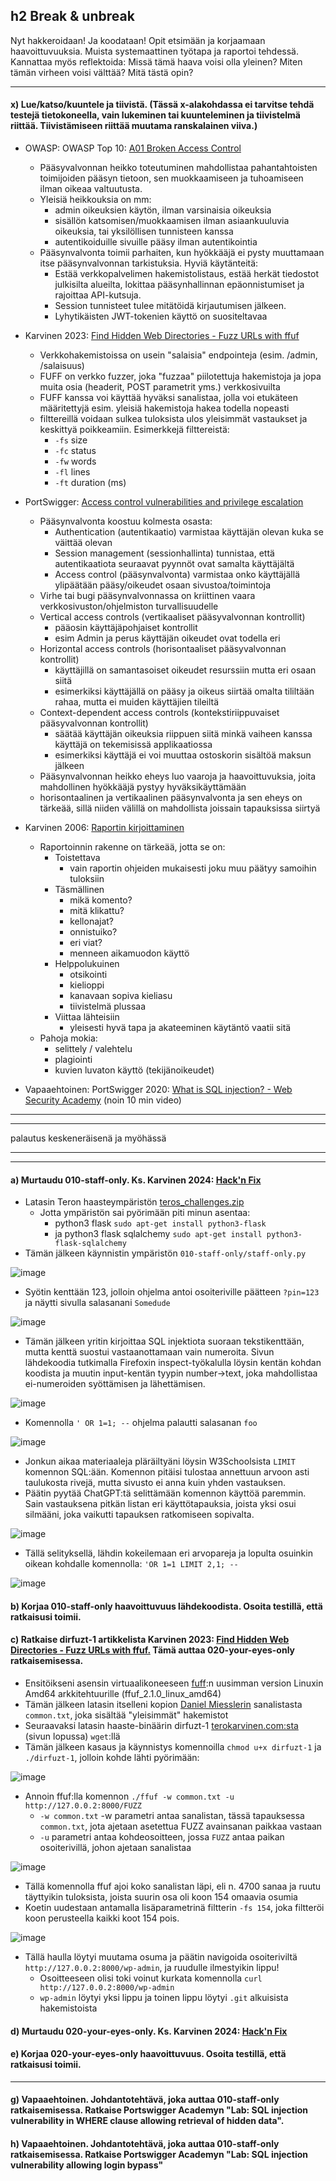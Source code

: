 ## h2 Break & unbreak

Nyt hakkeroidaan! Ja koodataan!
Opit etsimään ja korjaamaan haavoittuvuuksia.
Muista systemaattinen työtapa ja raportoi tehdessä. Kannattaa myös reflektoida: Missä tämä haava voisi olla yleinen? Miten tämän virheen voisi välttää? Mitä tästä opin?

---
#### x) Lue/katso/kuuntele ja tiivistä. (Tässä x-alakohdassa ei tarvitse tehdä testejä tietokoneella, vain lukeminen tai kuunteleminen ja tiivistelmä riittää. Tiivistämiseen riittää muutama ranskalainen viiva.)

- OWASP: OWASP Top 10: [A01 Broken Access Control](https://owasp.org/Top10/A01_2021-Broken_Access_Control/)
  - Pääsyvalvonnan heikko toteutuminen mahdollistaa pahantahtoisten toimijoiden pääsyn tietoon, sen muokkaamiseen ja tuhoamiseen ilman oikeaa valtuutusta.
  - Yleisiä heikkouksia on mm:
    - admin oikeuksien käytön, ilman varsinaisia oikeuksia
    - sisällön katsomisen/muokkaamisen ilman asiaankuuluvia oikeuksia, tai yksilöllisen tunnisteen kanssa
    - autentikoiduille sivuille pääsy ilman autentikointia
  - Pääsynvalvonta toimii parhaiten, kun hyökkääjä ei pysty muuttamaan itse pääsynvalvonnan tarkistuksia. Hyviä käytänteitä:
    - Estää verkkopalvelimen hakemistolistaus, estää herkät tiedostot julkisilta alueilta, lokittaa pääsynhallinnan epäonnistumiset ja rajoittaa API-kutsuja.
    - Session tunnisteet tulee mitätöidä kirjautumisen jälkeen.
    - Lyhytikäisten JWT-tokenien käyttö on suositeltavaa

- Karvinen 2023: [Find Hidden Web Directories - Fuzz URLs with ffuf](https://terokarvinen.com/2023/fuzz-urls-find-hidden-directories/)
  - Verkkohakemistoissa on usein "salaisia" endpointeja (esim. /admin, /salaisuus)
  - FUFF on verkko fuzzer, joka "fuzzaa" piilotettuja hakemistoja ja jopa muita osia (headerit, POST parametrit yms.) verkkosivuilta
  - FUFF kanssa voi käyttää hyväksi sanalistaa, jolla voi etukäteen määritettyjä esim. yleisiä hakemistoja hakea todella nopeasti
  - filttereillä voidaan sulkea tuloksista ulos yleisimmät vastaukset ja keskittyä poikkeamiin. Esimerkkejä filttereistä:
    - `-fs`  size
    - `-fc`  status
    - `-fw`  words
    - `-fl`  lines
    - `-ft`  duration (ms)

- PortSwigger: [Access control vulnerabilities and privilege escalation](https://portswigger.net/web-security/access-control)
  - Pääsynvalvonta koostuu kolmesta osasta:
    - Authentication (autentikaatio) varmistaa käyttäjän olevan kuka se väittää olevan
    - Session management (sessionhallinta) tunnistaa, että autentikaatiota seuraavat pyynnöt ovat samalta käyttäjältä
    - Access control (pääsynvalvonta) varmistaa onko käyttäjällä ylipäätään pääsy/oikeudet osaan sivustoa/toimintoja
  - Virhe tai bugi pääsynvalvonnassa on kriittinen vaara verkkosivuston/ohjelmiston turvallisuudelle
  - Vertical access controls (vertikaaliset pääsyvalvonnan kontrollit)
    - pääosin käyttäjäpohjaiset kontrollit
    - esim Admin ja perus käyttäjän oikeudet ovat todella eri
  - Horizontal access controls (horisontaaliset pääsyvalvonnan kontrollit)
    - käyttäjillä on samantasoiset oikeudet resurssiin mutta eri osaan siitä
    - esimerkiksi käyttäjällä on pääsy ja oikeus siirtää omalta tililtään rahaa, mutta ei muiden käyttäjien tileiltä
  - Context-dependent access controls (kontekstiriippuvaiset pääsyvalvonnan kontrollit)
    - säätää käyttäjän oikeuksia riippuen siitä minkä vaiheen kanssa käyttäjä on tekemisissä applikaatiossa
    - esimerkiksi käyttäjä ei voi muuttaa ostoskorin sisältöä maksun jälkeen
  - Pääsynvalvonnan heikko eheys luo vaaroja ja haavoittuvuksia, joita mahdollinen hyökkääjä pystyy hyväksikäyttämään
  - horisontaalinen ja vertikaalinen pääsynvalvonta ja sen eheys on tärkeää, sillä niiden välillä on mahdollista joissain tapauksissa siirtyä

- Karvinen 2006: [Raportin kirjoittaminen](https://terokarvinen.com/2006/raportin-kirjoittaminen-4/)
  - Raportoinnin rakenne on tärkeää, jotta se on:
    - Toistettava
      - vain raportin ohjeiden mukaisesti joku muu päätyy samoihin tuloksiin
    - Täsmällinen
      - mikä komento?
      - mitä klikattu?
      - kellonajat?
      - onnistuiko?
      - eri viat?
      - menneen aikamuodon käyttö
    - Helppolukuinen
      - otsikointi
      - kielioppi
      - kanavaan sopiva kieliasu
      - tiivistelmä plussaa
    - Viittaa lähteisiin
      - yleisesti hyvä tapa ja akateeminen käytäntö vaatii sitä
  - Pahoja mokia:
    - selittely / valehtelu
    - plagiointi
    - kuvien luvaton käyttö (tekijänoikeudet)

- Vapaaehtoinen: PortSwigger 2020: [What is SQL injection? - Web Security Academy](https://www.youtube.com/watch?v=wX6tszfgYp4) (noin 10 min video)

---
---
palautus keskeneräisenä ja myöhässä

---
---
#### a) Murtaudu 010-staff-only. Ks. Karvinen 2024: [Hack'n Fix](https://terokarvinen.com/hack-n-fix/)
- Latasin Teron haasteympäristön [teros_challenges.zip](https://terokarvinen.com/hack-n-fix/)
  - Jotta ympäristön sai pyörimään piti minun asentaa:
    - python3 flask `sudo apt-get install python3-flask`
    - ja python3 flask sqlalchemy `sudo apt-get install python3-flask-sqlalchemy`
- Tämän jälkeen käynnistin ympäristön `010-staff-only/staff-only.py`

![image](https://github.com/user-attachments/assets/9332d1a8-02c1-4c27-9114-de278ab807c1)

- Syötin kenttään 123, jolloin ohjelma antoi osoiteriville päätteen `?pin=123` ja näytti sivulla salasanani `Somedude`

![image](https://github.com/user-attachments/assets/7fc0ef01-9f6e-42e8-bcd2-84e8f053726d)

- Tämän jälkeen yritin kirjoittaa SQL injektiota suoraan tekstikenttään, mutta kenttä suostui vastaanottamaan vain numeroita. Sivun lähdekoodia tutkimalla Firefoxin inspect-työkalulla löysin kentän kohdan koodista ja muutin input-kentän tyypin number->text, joka mahdollistaa ei-numeroiden syöttämisen ja lähettämisen.

![image](https://github.com/user-attachments/assets/0ab5baf8-423f-4988-9cb2-6da1154a97b7)

- Komennolla `' OR 1=1; --` ohjelma palautti salasanan `foo`

![image](https://github.com/user-attachments/assets/0c009ead-5889-4dac-a938-2a04a00e977a)

- Jonkun aikaa materiaaleja pläräiltyäni löysin W3Schoolsista `LIMIT` komennon SQL:ään. Komennon pitäisi tulostaa annettuun arvoon asti taulukosta rivejä, mutta sivusto ei anna kuin yhden vastauksen.
- Päätin pyytää ChatGPT:tä selittämään komennon käyttöä paremmin. Sain vastauksena pitkän listan eri käyttötapauksia, joista yksi osui silmääni, joka vaikutti tapauksen ratkomiseen sopivalta.

![image](https://github.com/user-attachments/assets/45ce362b-f4b6-4200-8533-85448d34d0d9)

- Tällä selityksellä, lähdin kokeilemaan eri arvopareja ja lopulta osuinkin oikean kohdalle komennolla: `'OR 1=1 LIMIT 2,1; --`

![image](https://github.com/user-attachments/assets/428ec360-7553-446c-8147-3bd1a013d6dc)



#### b) Korjaa 010-staff-only haavoittuvuus lähdekoodista. Osoita testillä, että ratkaisusi toimii.


#### c) Ratkaise dirfuzt-1 artikkelista Karvinen 2023: [Find Hidden Web Directories - Fuzz URLs with ffuf.](https://terokarvinen.com/2023/fuzz-urls-find-hidden-directories/) Tämä auttaa 020-your-eyes-only ratkaisemisessa.
- Ensitöikseni asensin virtuaalikoneeseen [fuff](https://github.com/ffuf/ffuf/releases):n uusimman version Linuxin Amd64 arkkitehtuurille (ffuf_2.1.0_linux_amd64)
- Tämän jälkeen latasin itselleni kopion [Daniel Miesslerin](https://raw.githubusercontent.com/danielmiessler/SecLists/master/Discovery/Web-Content/common.txt) sanalistasta `common.txt`, joka sisältää "yleisimmät" hakemistot
- Seuraavaksi latasin haaste-binäärin dirfuzt-1 [terokarvinen.com:sta](https://terokarvinen.com/2023/fuzz-urls-find-hidden-directories/) (sivun lopussa) `wget`:llä
- Tämän jälkeen kasaus ja käynnistys komennoilla `chmod u+x dirfuzt-1` ja `./dirfuzt-1`, jolloin kohde lähti pyörimään:

![image](https://github.com/user-attachments/assets/9a8636e3-9d2f-4ebd-9dee-2de88d116eb6)

- Annoin ffuf:lla komennon `./ffuf -w common.txt -u http://127.0.0.2:8000/FUZZ`
  - `-w common.txt` -w parametri antaa sanalistan, tässä tapauksessa `common.txt`, jota ajetaan asetettua FUZZ avainsanan paikkaa vastaan
  - `-u` parametri antaa kohdeosoitteen, jossa `FUZZ` antaa paikan osoiterivillä, johon ajetaan sanalistaa
  
![image](https://github.com/user-attachments/assets/59631a5c-5d76-423d-b424-c596cc4ec082)

- Tällä komennolla ffuf ajoi koko sanalistan läpi, eli n. 4700 sanaa ja ruutu täyttyikin tuloksista, joista suurin osa oli koon 154 omaavia osumia
- Koetin uudestaan antamalla lisäparametrinä filtterin `-fs 154`, joka filtteröi koon perusteella kaikki koot 154 pois.

![image](https://github.com/user-attachments/assets/7c90e091-ca83-4c6f-9098-6bb4d270db33)

- Tällä haulla löytyi muutama osuma ja päätin navigoida osoiteriviltä `http://127.0.0.2:8000/wp-admin`, ja ruudulle ilmestyikin lippu!
  - Osoitteeseen olisi toki voinut kurkata komennolla `curl http://127.0.0.2:8000/wp-admin`
  - `wp-admin` löytyi yksi lippu ja toinen lippu löytyi `.git` alkuisista hakemistoista


#### d) Murtaudu 020-your-eyes-only. Ks. Karvinen 2024: [Hack'n Fix](https://terokarvinen.com/hack-n-fix/)


#### e) Korjaa 020-your-eyes-only haavoittuvuus. Osoita testillä, että ratkaisusi toimii.

---
#### g) Vapaaehtoinen. Johdantotehtävä, joka auttaa 010-staff-only ratkaisemisessa. Ratkaise Portswigger Academyn "Lab: SQL injection vulnerability in WHERE clause allowing retrieval of hidden data".

#### h) Vapaaehtoinen. Johdantotehtävä, joka auttaa 010-staff-only ratkaisemisessa. Ratkaise Portswigger Academyn "Lab: SQL injection vulnerability allowing login bypass"
